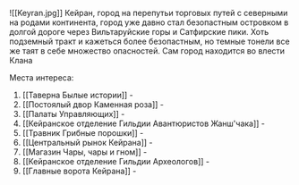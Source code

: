 ![[Keyran.jpg]]
Кейран, город на перепутьи торговых путей с северными на родами континента, город уже давно стал безопастным островком в долгой дороге через Вильтаруйские горы и Сатфирские пики. Хоть подземный тракт и кажеться более безопастным, но темные тонели все же таят в себе множество опасностей. Сам город находится во влести Клана 

Места интереса: 
1. [[Таверна Былые истории]] -
2. [[Постоялый двор Каменная роза]] - 
3. [[Палаты Управляющих]] -
4. [[Кейранское отделение Гильдии Авантюристов Жанш'чака]] -
5. [[Травник Грибные порошки]] -
6. [[Центральный рынок Кейрана]] -
7. [[Магазин Чары, чары и гном]] -
8. [[Кейранское отделение Гильдии Археологов]] -
9. [[Главные ворота Кейрана]] -